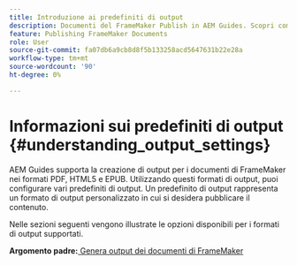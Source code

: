 ```yaml
---
title: Introduzione ai predefiniti di output
description: Documenti del FrameMaker Publish in AEM Guides. Scopri come generare l’output per i documenti di FrameMaker in formati PDF, HTML5 e EPUB.
feature: Publishing FrameMaker Documents
role: User
source-git-commit: fa07db6a9cb8d8f5b133258acd5647631b22e28a
workflow-type: tm+mt
source-wordcount: '90'
ht-degree: 0%

---
```


# Informazioni sui predefiniti di output {#understanding_output_settings}

AEM Guides supporta la creazione di output per i documenti di FrameMaker nei formati PDF, HTML5 e EPUB. Utilizzando questi formati di output, puoi configurare vari predefiniti di output. Un predefinito di output rappresenta un formato di output personalizzato in cui si desidera pubblicare il contenuto.

Nelle sezioni seguenti vengono illustrate le opzioni disponibili per i formati di output supportati.

**Argomento padre:**[ Genera output dei documenti di FrameMaker](fm-output-generatation.md)
